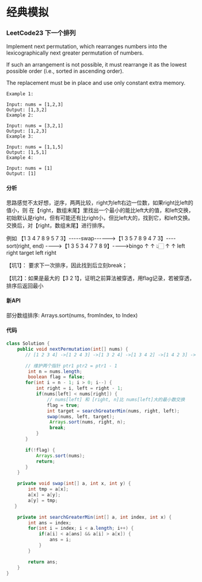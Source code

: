 # 经典模拟

### LeetCode23 下一个排列

Implement next permutation, which rearranges numbers into the lexicographically next greater permutation of numbers.

If such an arrangement is not possible, it must rearrange it as the lowest possible order (i.e., sorted in ascending order).

The replacement must be in place and use only constant extra memory.

```
Example 1:

Input: nums = [1,2,3]
Output: [1,3,2]
Example 2:

Input: nums = [3,2,1]
Output: [1,2,3]
Example 3:

Input: nums = [1,1,5]
Output: [1,5,1]
Example 4:

Input: nums = [1]
Output: [1]
```

#### 分析

思路感觉不太好想，逆序，两两比较，right为left右边一位数，如果right比left的值小，则 在【right，数组末尾】里找出一个最小的能比left大的值，和left交换，初始默认是right，但有可能还有比right小，但比left大的，找到它，和left交换。交换后，对【right，数组末尾】进行排序。

例如 【1 3 4 7 8 9 5 7 3】-----swap------>【1 3 5 7 8 9 4 7 3】----sort(right, end) ---->【1 3 5 3 4 7 7 8 9】---->bingo ↑ ↑ 👆🏻 ↑ ↑ left right target left right

【坑1】： 要求下一次排序，因此找到后立刻break；

【坑2】：如果是最大的【3 2 1】，证明之前算法被穿透，用flag记录，若被穿透，排序后返回最小

#### 新API

部分数组排序: Arrays.sort(nums, fromIndex, to Index)

#### 代码

```java
class Solution {
    public void nextPermutation(int[] nums) {
       // [1 2 3 4] ->[1 2 4 3] ->[1 3 2 4] ->[1 3 4 2] ->[1 4 2 3] -> [1 4 3 2] ->[2 1 3 4]

       // 维护两个指针 ptr1 ptr2 = ptr1 - 1
        int n = nums.length;
        boolean flag = false;
       for(int i = n - 1; i > 0; i--) {
           int right = i, left = right - 1;
           if(nums[left] < nums[right]) {
               // nums[left] 和 [right, n]比 nums[left]大的最小数交换
               flag = true; 
               int target = searchGreaterMin(nums, right, left);
               swap(nums, left, target);
                Arrays.sort(nums, right, n);
                break;
           }
       }

       if(!flag) {
           Arrays.sort(nums);
           return;
       }
    }

    private void swap(int[] a, int x, int y) {
        int tmp = a[x];
        a[x] = a[y];
        a[y] = tmp;
   }

    private int searchGreaterMin(int[] a, int index, int x) {
        int ans = index;
        for(int i = index; i < a.length; i++) {
            if(a[i] < a[ans] && a[i] > a[x]) {
                ans = i;
            }
        }

        return ans;
    }
}
```

